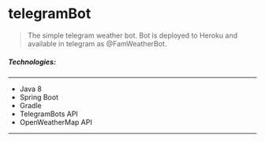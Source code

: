 # telegramBot

> The simple telegram weather bot. Bot is deployed to Heroku and available in telegram as @FamWeatherBot.

##### Technologies:

---
- Java 8
- Spring Boot
- Gradle
- TelegramBots API
- OpenWeatherMap API
---